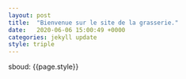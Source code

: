 ```yaml
---
layout: post
title:  "Bienvenue sur le site de la grasserie."
date:   2020-06-06 15:00:49 +0000
categories: jekyll update
style: triple
---
```



sboud: {{page.style}}

